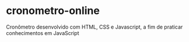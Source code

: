 # cronometro-online
Cronômetro desenvolvido com HTML, CSS e Javascript, a fim de praticar conhecimentos em JavaScript
